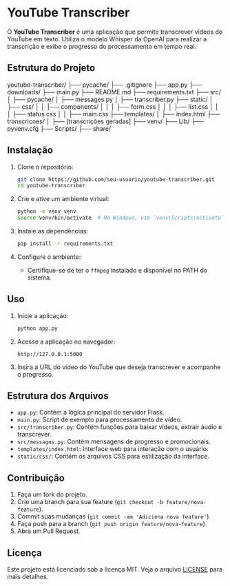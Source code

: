 # YouTube Transcriber

O **YouTube Transcriber** é uma aplicação que permite transcrever vídeos do YouTube em texto. Utiliza o modelo Whisper da OpenAI para realizar a transcrição e exibe o progresso do processamento em tempo real.

## Estrutura do Projeto

youtube-transcriber/ ├── pycache/ ├── .gitignore ├── app.py ├── downloads/ ├── main.py ├── README.md ├── requirements.txt ├── src/ │ ├── pycache/ │ ├── messages.py │ ├── transcriber.py ├── static/ │ ├── css/ │ │ ├── components/ │ │ │ ├── form.css │ │ │ ├── list.css │ │ │ ├── status.css │ │ ├── main.css ├── templates/ │ ├── index.html ├── transcricoes/ │ ├── [transcrições geradas] ├── venv/ ├── Lib/ ├── pyvenv.cfg ├── Scripts/ ├── share/


## Instalação

1. Clone o repositório:
    ```sh
    git clone https://github.com/seu-usuario/youtube-transcriber.git
    cd youtube-transcriber
    ```

2. Crie e ative um ambiente virtual:
    ```sh
    python -m venv venv
    source venv/bin/activate  # No Windows, use `venv\Scripts\activate`
    ```

3. Instale as dependências:
    ```sh
    pip install -r requirements.txt
    ```

4. Configure o ambiente:
    - Certifique-se de ter o `ffmpeg` instalado e disponível no PATH do sistema.

## Uso

1. Inicie a aplicação:
    ```sh
    python app.py
    ```

2. Acesse a aplicação no navegador:
    ```
    http://127.0.0.1:5000
    ```

3. Insira a URL do vídeo do YouTube que deseja transcrever e acompanhe o progresso.

## Estrutura dos Arquivos

- `app.py`: Contém a lógica principal do servidor Flask.
- `main.py`: Script de exemplo para processamento de vídeo.
- `src/transcriber.py`: Contém funções para baixar vídeos, extrair áudio e transcrever.
- `src/messages.py`: Contém mensagens de progresso e promocionais.
- `templates/index.html`: Interface web para interação com o usuário.
- `static/css/`: Contém os arquivos CSS para estilização da interface.

## Contribuição

1. Faça um fork do projeto.
2. Crie uma branch para sua feature (`git checkout -b feature/nova-feature`).
3. Commit suas mudanças (`git commit -am 'Adiciona nova feature'`).
4. Faça push para a branch (`git push origin feature/nova-feature`).
5. Abra um Pull Request.

## Licença

Este projeto está licenciado sob a licença MIT. Veja o arquivo [LICENSE](LICENSE) para mais detalhes.